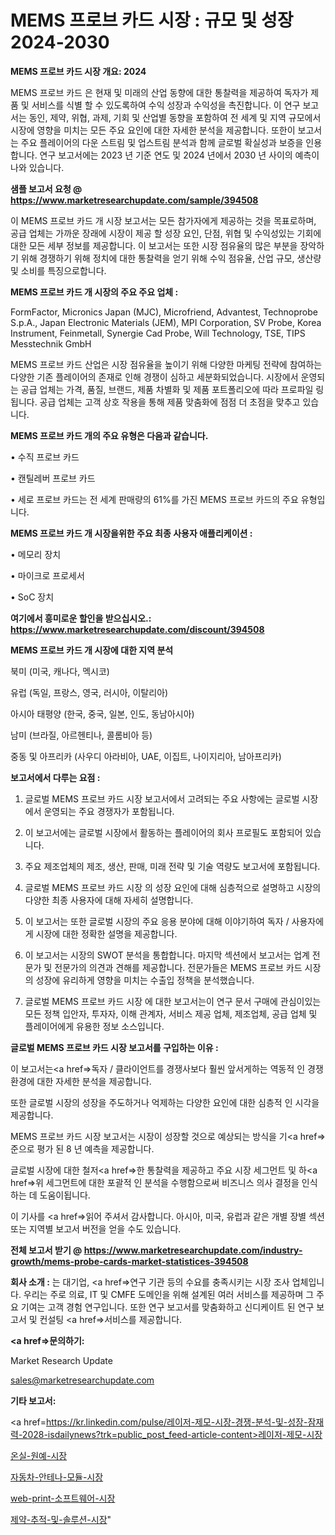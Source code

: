 # MEMS 프로브 카드 시장 : 규모 및 성장 2024-2030

<strong>MEMS 프로브 카드 시장 개요: 2024</strong>

MEMS 프로브 카드 은 현재 및 미래의 산업 동향에 대한 통찰력을 제공하여 독자가 제품 및 서비스를 식별 할 수 있도록하여 수익 성장과 수익성을 촉진합니다. 이 연구 보고서는 동인, 제약, 위협, 과제, 기회 및 산업별 동향을 포함하여 전 세계 및 지역 규모에서 시장에 영향을 미치는 모든 주요 요인에 대한 자세한 분석을 제공합니다. 또한이 보고서는 주요 플레이어의 다운 스트림 및 업스트림 분석과 함께 글로벌 확실성과 보증을 인용합니다. 연구 보고서에는 2023 년 기준 연도 및 2024 년에서 2030 년 사이의 예측이 나와 있습니다.



<strong>샘플 보고서 요청 @ <a href=https://www.marketresearchupdate.com/sample/394508>https://www.marketresearchupdate.com/sample/394508</a></strong>

이 MEMS 프로브 카드 개 시장 보고서는 모든 참가자에게 제공하는 것을 목표로하며, 공급 업체는 가까운 장래에 시장이 제공 할 성장 요인, 단점, 위협 및 수익성있는 기회에 대한 모든 세부 정보를 제공합니다. 이 보고서는 또한 시장 점유율의 많은 부분을 장악하기 위해 경쟁하기 위해 정치에 대한 통찰력을 얻기 위해 수익 점유율, 산업 규모, 생산량 및 소비를 특징으로합니다.



<strong>MEMS 프로브 카드 개 시장의 주요 주요 업체 :</strong>

FormFactor, Micronics Japan (MJC), Microfriend, Advantest, Technoprobe S.p.A., Japan Electronic Materials (JEM), MPI Corporation, SV Probe, Korea Instrument, Feinmetall, Synergie Cad Probe, Will Technology, TSE, TIPS Messtechnik GmbH

MEMS 프로브 카드 산업은 시장 점유율을 높이기 위해 다양한 마케팅 전략에 참여하는 다양한 기존 플레이어의 존재로 인해 경쟁이 심하고 세분화되었습니다. 시장에서 운영되는 공급 업체는 가격, 품질, 브랜드, 제품 차별화 및 제품 포트폴리오에 따라 프로파일 링됩니다. 공급 업체는 고객 상호 작용을 통해 제품 맞춤화에 점점 더 초점을 맞추고 있습니다.



<strong>MEMS 프로브 카드 개의 주요 유형은 다음과 같습니다.</strong>

• 수직 프로브 카드

• 캔틸레버 프로브 카드

• 세로 프로브 카드는 전 세계 판매량의 61%를 가진 MEMS 프로브 카드의 주요 유형입니다.



<strong>MEMS 프로브 카드 개 시장을위한 주요 최종 사용자 애플리케이션 :</strong>

• 메모리 장치

• 마이크로 프로세서

• SoC 장치



<strong>여기에서 흥미로운 할인을 받으십시오.: <a href=https://www.marketresearchupdate.com/discount/394508>https://www.marketresearchupdate.com/discount/394508</a></strong>



<strong>MEMS 프로브 카드 개 시장에 대한 지역 분석</strong>

북미 (미국, 캐나다, 멕시코)

유럽 (독일, 프랑스, 영국, 러시아, 이탈리아)

아시아 태평양 (한국, 중국, 일본, 인도, 동남아시아)

남미 (브라질, 아르헨티나, 콜롬비아 등)

중동 및 아프리카 (사우디 아라비아, UAE, 이집트, 나이지리아, 남아프리카)



<strong>보고서에서 다루는 요점 :</strong>

1. 글로벌 MEMS 프로브 카드 시장 보고서에서 고려되는 주요 사항에는 글로벌 시장에서 운영되는 주요 경쟁자가 포함됩니다.

2. 이 보고서에는 글로벌 시장에서 활동하는 플레이어의 회사 프로필도 포함되어 있습니다.

3. 주요 제조업체의 제조, 생산, 판매, 미래 전략 및 기술 역량도 보고서에 포함됩니다.

4. 글로벌 MEMS 프로브 카드 시장 의 성장 요인에 대해 심층적으로 설명하고 시장의 다양한 최종 사용자에 대해 자세히 설명합니다.

5. 이 보고서는 또한 글로벌 시장의 주요 응용 분야에 대해 이야기하여 독자 / 사용자에게 시장에 대한 정확한 설명을 제공합니다.

6. 이 보고서는 시장의 SWOT 분석을 통합합니다. 마지막 섹션에서 보고서는 업계 전문가 및 전문가의 의견과 견해를 제공합니다. 전문가들은 MEMS 프로브 카드 시장의 성장에 유리하게 영향을 미치는 수출입 정책을 분석했습니다.

7. 글로벌 MEMS 프로브 카드 시장 에 대한 보고서는이 연구 문서 구매에 관심이있는 모든 정책 입안자, 투자자, 이해 관계자, 서비스 제공 업체, 제조업체, 공급 업체 및 플레이어에게 유용한 정보 소스입니다.



<strong>글로벌 MEMS 프로브 카드 시장 보고서를 구입하는 이유 :</strong>

이 보고서는<a href=>독자 / 클</a>라이언트를 경쟁사보다 훨씬 앞서게하는 역동적 인 경쟁 환경에 대한 자세한 분석을 제공합니다.

또한 글로벌 시장의 성장을 주도하거나 억제하는 다양한 요인에 대한 심층적 인 시각을 제공합니다.

MEMS 프로브 카드 시장 보고서는 시장이 성장할 것으로 예상되는 방식을 기<a href=>준으로</a> 평가 된 8 년 예측을 제공합니다.

글로벌 시장에 대한 철저<a href=>한 통찰력</a>을 제공하고 주요 시장 세그먼트 및 하<a href=>위 세그</a>먼트에 대한 포괄적 인 분석을 수행함으로써 비즈니스 의사 결정을 인식하는 데 도움이됩니다.

이 기사를 <a href=>읽어 주</a>셔서 감사합니다. 아시아, 미국, 유럽과 같은 개별 장별 섹션 또는 지역별 보고서 버전을 얻을 수도 있습니다.



<strong>전체 보고서 받기 @ <a href=https://www.marketresearchupdate.com/industry-growth/mems-probe-cards-market-statistices-394508>https://www.marketresearchupdate.com/industry-growth/mems-probe-cards-market-statistices-394508</a></strong>



<strong>회사 소개 :</strong>
는 대기업, <a href=>연구 기</a>관 등의 수요를 충족시키는 시장 조사 업체입니다. 우리는 주로 의료, IT 및 CMFE 도메인을 위해 설계된 여러 서비스를 제공하며 그 주요 기여는 고객 경험 연구입니다. 또한 연구 보고서를 맞춤화하고 신디케이트 된 연구 보고서 및 컨설팅 <a href=>서비</a>스를 제공합니다.



<strong><a href=>문의하기:</a></strong>

Market Research Update

sales@marketresearchupdate.com



<strong>기타 보고서:</strong>

<a href=https://kr.linkedin.com/pulse/레이저-제모-시장-경쟁-분석-및-성장-잠재력-2028-isdailynews?trk=public_post_feed-article-content>레이저-제모-시장</a>

<a href=https://www.linkedin.com/pulse/온실-원예-시장-동향-및-성장-전망-consumer-connection-chronicles-24-/>온실-원예-시장</a>

<a href=https://www.linkedin.com/pulse/자동차-안테나-모듈-시장-현재-및-미래-성장-2029-isdailynews-qro4f/>자동차-안테나-모듈-시장</a>

<a href=https://www.linkedin.com/pulse/web-print-소프트웨어-시장-규모-및-성장-2023-analytics-alchemy-360-analysis-n0irf/>web-print-소프트웨어-시장</a>

<a href=https://www.linkedin.com/pulse/제약-추적-및-솔루션-시장-동향-성장-전망-consumer-connection-chronicles-24--p8dcf/>제약-추적-및-솔루션-시장</a>"
